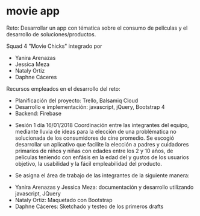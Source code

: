 # movie app

Reto: Desarrollar  un app con tématica sobre el consumo de películas y el desarrollo de soluciones/productos.

Squad 4 "Movie Chicks" integrado por 
- Yanira Arenazas
- Jessica Meza
- Nataly Ortiz
- Daphne Cáceres

Recursos empleados en el desarrollo del reto:
- Planificación del proyecto: Trello, Balsamiq Cloud
- Desarrollo e implementación: javascript, jQuery, Bootstrap 4
- Backend: Firebase

+ Sesión 1 día 16/01/2018
Coordinación entre las integrantes del equipo, mediante lluvia de ideas para la elección de una problématica no solucionada de los
consumidores de cine promedio. Se escogió desarrollar un aplicativo que facilite la elección a padres y cuidadores primarios de niños y
niñas con edades entre los 2 y 10 años, de películas teniendo con enfásis en la edad del y gustos de los usuarios objetivo, la usabilidad y la fácil 
empleabilidad del producto.

+ Se asigna el área de trabajo de las integrantes de la siguiente manera:
- Yanira Arenazas y Jessica Meza: documentación y desarrollo utilizando javascript, JQuery 
- Nataly Ortiz: Maquetado con Bootstrap
- Daphne Cáceres: Sketchado y testeo de los primeros drafts



